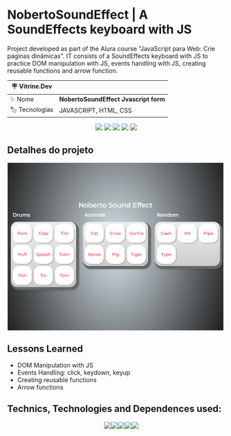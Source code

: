# NobertoSoundEffect | A SoundEffects keyboard with JS

Project developed as part of the Alura course "JavaScript para Web: Crie páginas dinâmicas". IT consists of a SoundEffects keyboard with JS to practice DOM manipulation with JS, events handling with JS, creating reusable functions and arrow function.

| :placard: Vitrine.Dev |     |
| -------------  | --- |
| :sparkles: Nome        | **NobertoSoundEffect Jvascript form**
| :label: Tecnologias | JAVASCRIPT, HTML, CSS

<p align="center">
<img src='https://img.shields.io/github/last-commit/NobertoFerreiraFilho/Noberto-Sounf-Effects-JS?style=plastic'>
<img src='https://img.shields.io/static/v1?label=Status&message=Done&color=brightgreen'>
<img src='https://img.shields.io/github/stars/NobertoFerreiraFilho/Noberto-Sounf-Effects-JS'>
<img src='https://img.shields.io/github/forks/NobertoFerreiraFilho/Noberto-Sounf-Effects-JS'>
<img src='https://img.shields.io/github/issues/NobertoFerreiraFilho/Noberto-Sounf-Effects-JS'>
</p>

<!-- ![gif of the project]() -->

## Detalhes do projeto

<!-- Inserir imagem com a #vitrinedev ao final do link -->

<img align='center' src='https://github.com/NobertoFerreiraFilho/Noberto-Sounf-Effects-JS/blob/main/images/home.png#vitrinedev' width=500/>

## Lessons Learned

<ul>
  <li>DOM Manipulation with JS</li>
  <li>Events Handling: click, keydown, keyup</li>
  <li>Creating reusable functions</li>
  <li>Arrow functions</li>
</ul>
 
## Technics, Technologies and Dependences used:

<ul style='display:flex; flex-wrap: wrap; justify-content:center;'>
<il>
<img src='https://img.shields.io/badge/Javascript-black?logo=Javascript'/>
</il>
<il>
<img src='https://img.shields.io/badge/CSS3-black?logo=CSS3'/>
</il>
<il>
<img src='https://img.shields.io/badge/HTML5-black?logo=HTML5'/>
</il>
<il>
<img src='https://img.shields.io/badge/Git-black?logo=git'/>
</il>
<il>
<img src='https://img.shields.io/badge/VSCode-black?logo=visual-studio-code'/>
</il>
</ul>
